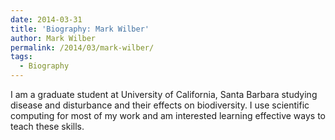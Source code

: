 ```yaml
---
date: 2014-03-31
title: 'Biography: Mark Wilber'
author: Mark Wilber
permalink: /2014/03/mark-wilber/
tags:
  - Biography
---
```

I am a graduate student at University of California, Santa Barbara studying disease and disturbance and their effects on biodiversity. I use scientific computing for most of my work and am interested learning effective ways to teach these skills.
